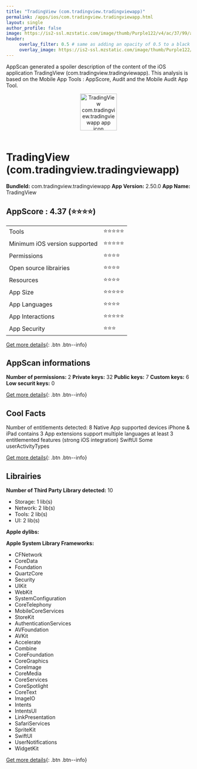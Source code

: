 ```yaml
---
title: "TradingView (com.tradingview.tradingviewapp)"
permalink: /apps/ios/com.tradingview.tradingviewapp.html
layout: single
author_profile: false
image: https://is2-ssl.mzstatic.com/image/thumb/Purple122/v4/ac/37/99/ac3799a1-9ffd-fcf6-98dd-e090d7373170/AppIcon-0-1x_U007emarketing-0-7-0-0-0-0-GLES2_U002c0-85-220.png/512x512bb.jpg
header: 
     overlay_filter: 0.5 # same as adding an opacity of 0.5 to a black background
     overlay_image: https://is2-ssl.mzstatic.com/image/thumb/Purple122/v4/ac/37/99/ac3799a1-9ffd-fcf6-98dd-e090d7373170/AppIcon-0-1x_U007emarketing-0-7-0-0-0-0-GLES2_U002c0-85-220.png/512x512bb.jpg
---
```

AppScan generated a spoiler description of the content of the iOS application TradingView (com.tradingview.tradingviewapp). This analysis is based on the Mobile App Tools : AppScore, Audit and the Mobile Audit App Tool.

  
  
<div style="text-align: center;"><img src="https://is2-ssl.mzstatic.com/image/thumb/Purple122/v4/ac/37/99/ac3799a1-9ffd-fcf6-98dd-e090d7373170/AppIcon-0-1x_U007emarketing-0-7-0-0-0-0-GLES2_U002c0-85-220.png/512x512bb.jpg" width="100" height="100" alt="TradingView com.tradingview.tradingviewapp app icon"></div></br>
  
# TradingView (com.tradingview.tradingviewapp)

**BundleId:** com.tradingview.tradingviewapp
**App Version:** 2.50.0
**App Name:** TradingView


## AppScore : 4.37 (⭐️⭐️⭐️⭐️) 

<table>
<tr><td> Tools </td><td> ⭐️⭐️⭐️⭐️⭐️ </td></tr>
<tr><td> Minimum iOS version supported </td><td> ⭐️⭐️⭐️⭐️⭐️ </td></tr>
<tr><td> Permissions </td><td> ⭐️⭐️⭐️⭐️ </td></tr>
<tr><td> Open source librairies </td><td> ⭐️⭐️⭐️⭐️ </td></tr>
<tr><td> Resources </td><td> ⭐️⭐️⭐️⭐️ </td></tr>
<tr><td> App Size </td><td> ⭐️⭐️⭐️⭐️⭐️ </td></tr>
<tr><td> App Languages </td><td> ⭐️⭐️⭐️⭐️ </td></tr>
<tr><td> App Interactions </td><td> ⭐️⭐️⭐️⭐️⭐️ </td></tr>
<tr><td> App Security </td><td> ⭐️⭐️⭐️ </td></tr>
</table>

[Get more details](/pricing.html){: .btn .btn--info}  
  
## AppScan informations 

**Number of permissions:** 2
**Private keys:** 32
**Public keys:** 7
**Custom keys:** 6
**Low securit keys:** 0
  
[Get more details](/pricing.html){: .btn .btn--info}

## Cool Facts

Number of entitlements detected: 8
Native App
supported devices iPhone & iPad
contains 3 App extensions
support multiple languages
at least 3 entitlemented features (strong iOS integration)
SwiftUI
Some userActivityTypes
  
[Get more details](/pricing.html){: .btn .btn--info}

## Librairies 
**Number of Third Party Library detected:** 10
- Storage: 1 lib(s)
- Network: 2 lib(s)
- Tools: 2 lib(s)
- UI: 2 lib(s)

**Apple dylibs:**


**Apple System Library Frameworks:**
- CFNetwork
- CoreData
- Foundation
- QuartzCore
- Security
- UIKit
- WebKit
- SystemConfiguration
- CoreTelephony
- MobileCoreServices
- StoreKit
- AuthenticationServices
- AVFoundation
- AVKit
- Accelerate
- Combine
- CoreFoundation
- CoreGraphics
- CoreImage
- CoreMedia
- CoreServices
- CoreSpotlight
- CoreText
- ImageIO
- Intents
- IntentsUI
- LinkPresentation
- SafariServices
- SpriteKit
- SwiftUI
- UserNotifications
- WidgetKit


  
[Get more details](/pricing.html){: .btn .btn--info}

